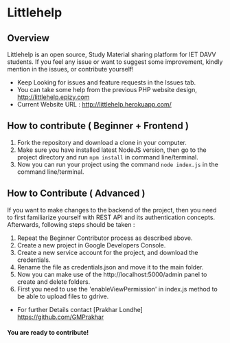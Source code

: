# Littlehelp

## Overview

Littlehelp is an open source, Study Material sharing platform for IET DAVV students. If you feel any issue or want to suggest some improvement, kindly mention in the issues, or contribute yourself! 

- Keep Looking for issues and feature requests in the Issues tab.
- You can take some help from the previous PHP website design, http://littlehelp.epizy.com
- Current Website URL : http://littlehelp.herokuapp.com/

## How to contribute ( Beginner + Frontend )
1. Fork the repository and download a clone in your computer.
2. Make sure you have installed latest NodeJS version, then go to the project directory and run `npm install` in command line/terminal.
3. Now you can run your project using the command `node index.js` in the command line/terminal.

## How to Contribute ( Advanced )
If you want to make changes to the backend of the project, then you need to first familiarize yourself with REST API and its authentication concepts. Afterwards, following steps should be taken :
1. Repeat the Beginner Contributor process as described above.
2. Create a new project in Google Developers Console.
3. Create a new service account for the project, and download the credentials.
4. Rename the file as credentials.json and move it to the main folder.
5. Now you can make use of the http://localhost:5000/admin panel to create and delete folders.
6. First you need to use the 'enableViewPermission' in index.js method to be able to upload files to gdrive.

- For further Details contact
[Prakhar Londhe] https://github.com/GMPrakhar

#### You are ready to contribute!
